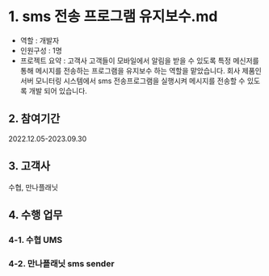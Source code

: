 # 1. sms 전송 프로그램 유지보수.md
- 역할 : 개발자
- 인원구성 : 1명
- 프로젝트 요약 : 고객사 고객들이 모바일에서 알림을 받을 수 있도록 특정 메신저를 통해 메시지를 전송하는 프로그램을 유지보수 하는 역할을 맡았습니다. 회사 제품인 서버 모니터링 시스템에서 sms 전송프로그램을 실행시켜 메시지를 전송할 수 있도록 개발 되어 있습니다.

## 2. 참여기간
2022.12.05-2023.09.30

## 3. 고객사
수협, 만나플래닛

## 4. 수행 업무
### 4-1. 수협 UMS


### 4-2. 만나플래닛 sms sender


